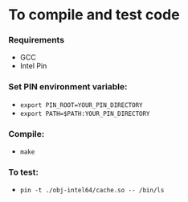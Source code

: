 # To compile and test code

### Requirements

* GCC
* Intel Pin

### Set PIN environment variable:

* `export PIN_ROOT=YOUR_PIN_DIRECTORY`
* `export PATH=$PATH:YOUR_PIN_DIRECTORY`

### Compile: 
* `make`

### To test: 
* `pin -t ./obj-intel64/cache.so -- /bin/ls`
